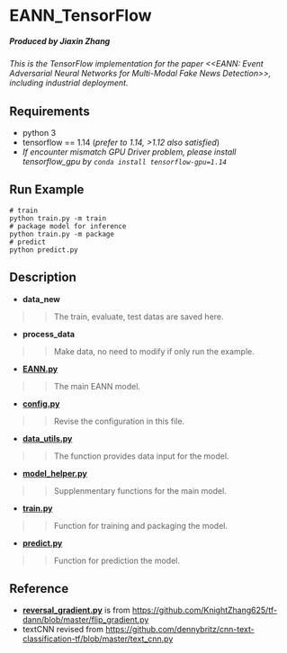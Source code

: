 # EANN_TensorFlow

##### *Produced by Jiaxin Zhang*

*This is the TensorFlow implementation for the paper &lt;&lt;EANN: Event Adversarial Neural Networks for Multi-Modal Fake News Detection>>, including industrial deployment.*

## Requirements
- python 3
- tensorflow == 1.14 (*prefer to 1.14, >1.12 also satisfied*)
-  *If encounter mismatch GPU Driver problem, please install tensorflow_gpu by ```conda install tensorflow-gpu=1.14```*

## Run Example
```shell
# train
python train.py -m train
# package model for inference
python train.py -m package
# predict
python predict.py
```

## Description
-  **data_new**
>> The train, evaluate, test datas are saved here.
-  **process_data**
>> Make data, no need to modify if only run the example.
-  **<a  href="https://github.com/KnightZhang625/EANN_TensorFlow/blob/master/EANN.py">EANN.py</a>**
>> The main EANN model.
-  **<a  href="https://github.com/KnightZhang625/EANN_TensorFlow/blob/master/config.py">config.py</a>**
>> Revise the configuration in this file.
-  **<a  href="https://github.com/KnightZhang625/EANN_TensorFlow/blob/master/data_utils.py">data_utils.py</a>**
>> The function provides data input for the model.
-  **<a  href="https://github.com/KnightZhang625/EANN_TensorFlow/blob/master/model_helper.py">model_helper.py</a>**
>> Supplenmentary functions for the main model.
-  **<a  href="https://github.com/KnightZhang625/EANN_TensorFlow/blob/master/train.py">train.py</a>**
>> Function for training and packaging the model.
-  **<a  href="https://github.com/KnightZhang625/EANN_TensorFlow/blob/master/predict.py">predict.py</a>**
>> Function for prediction the model.

## Reference
-  **<a  href="https://github.com/KnightZhang625/EANN_TensorFlow/blob/master/reversal_gradient.py">reversal_gradient.py</a>** is from https://github.com/KnightZhang625/tf-dann/blob/master/flip_gradient.py
- textCNN revised from https://github.com/dennybritz/cnn-text-classification-tf/blob/master/text_cnn.py